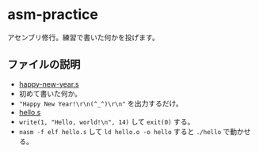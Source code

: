 # asm-practice
アセンブリ修行。練習で書いた何かを投げます。

## ファイルの説明
- [happy-new-year.s](happy-new-year.s)
 - 初めて書いた何か。
 - `"Happy New Year!\r\n(^_^)\r\n"` を出力するだけ。
- [hello.s](hello.s)
 - `write(1, "Hello, world!\n", 14)` して `exit(0)` する。
 - `nasm -f elf hello.s` して `ld hello.o -o hello` すると `./hello` で動かせる。

